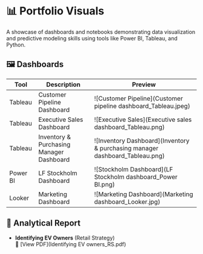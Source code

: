 # 📊 Portfolio Visuals

A showcase of dashboards and notebooks demonstrating data visualization and predictive modeling skills using tools like Power BI, Tableau, and Python.

## 🖼️ Dashboards

| Tool     | Description                                | Preview |
|----------|--------------------------------------------|---------|
| Tableau  | Customer Pipeline Dashboard                | ![Customer Pipeline](Customer pipeline dashboard_Tableau.jpeg) |
| Tableau  | Executive Sales Dashboard                  | ![Executive Sales](Executive sales dashboard_Tableau.png) |
| Tableau  | Inventory & Purchasing Manager Dashboard   | ![Inventory Dashboard](Inventory & purchasing manager dashboard_Tableau.png) |
| Power BI | LF Stockholm Dashboard                     | ![Stockholm Dashboard](LF Stockholm dashboard_Power BI.png) |
| Looker   | Marketing Dashboard                        | ![Marketing Dashboard](Marketing dashboard_Looker.jpg) |

## 📄 Analytical Report

- **Identifying EV Owners** (Retail Strategy)  
  📄 [View PDF](Identifying EV owners_RS.pdf)

